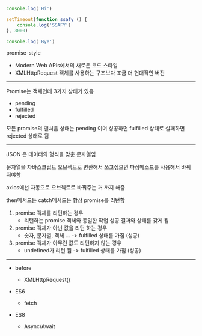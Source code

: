 ```javascript
console.log('Hi')

setTimeout(function ssafy () {
    console.log('SSAFY')
}, 3000)

console.log('Bye')
```

promise-style

- Modern Web APIs에서의 새로운 코드 스타일
- XMLHttpRequest 객체를 사용하는 구조보다 조금 더 현대적인 버전

----

Promise는 객체인데 3가지 상태가 있음

- pending
- fulfilled
- rejected

모든 promise의 맨처음 상태는 pending 이며 성공하면 fulfilled 상태로 실패하면 rejected 상태로 됨

----

JSON 은 데이터의 형식을 맞춘 문자열임

문자열을 자바스크립트 오브젝트로 변환해서 쓰고싶으면 파싱메소드를 사용해서 바꿔줘야함

axios에선 자동으로 오브첵트로 바꿔주는 거 까지 해줌



then메서드든 catch메서드든 항상 promise를 리턴함

1. promise 객체를 리턴하는 경우
   - 리턴하는 promise 객체와 동일한 작업 성공 결과와 상태를 갖게 됨
2. promise 객체가 아닌 값을 리턴 하는 경우
   - 숫자, 문자열, 객체 ... -> fulfilled 상태를 가짐 (성공)
3. promise 객체가 아무런 값도 리턴하지 않는 경우
   - undefined가 리턴 됨 -> fulfilled 상태를 가짐 (성공)

----

- before
  - XMLHttpRequest()

- ES6
  - fetch

- ES8
  - Async/Await
